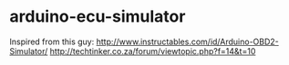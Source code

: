 # arduino-ecu-simulator

Inspired from this guy: 
http://www.instructables.com/id/Arduino-OBD2-Simulator/
http://techtinker.co.za/forum/viewtopic.php?f=14&t=10
